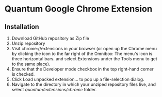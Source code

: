 # Quantum Google Chrome Extension

## Installation
1. Download GitHub repository as Zip file
1. Unzip repository
1. Visit chrome://extensions in your browser (or open up the Chrome menu by clicking the icon to the far right of the Omnibox:  The menu's icon is three horizontal bars. and select Extensions under the Tools menu to get to the same place).
1. Ensure that the Developer mode checkbox in the top right-hand corner is checked.
1. Click Load unpacked extension… to pop up a file-selection dialog.
1. Navigate to the directory in which your unziped repository files live, and select *quantum/extensions/chrome* folder.

